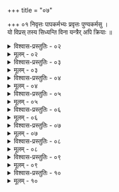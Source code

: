 +++
title = "०७"

+++
०१  निवृत्तः पापकर्मभ्यः प्रवृत्तः पुण्यकर्मसु ।  
यो विप्रस् तस्य सिध्यन्ति विना यन्त्रैर् अपि क्रियाः ॥

<details><summary>विश्वास-प्रस्तुतिः - ०२</summary>

०२  ब्राह्मणा ऋजवस् तस्माद् यद् यद् इच्छन्ति चेतसा ।  
तत् तद् आसादयन्त्य् आशु संशुद्धा ऋजुकर्मभिः ॥
</details>

<details><summary>मूलम् - ०२</summary>

०२  ब्राह्मणा ऋजवस् तस्माद् यद् यद् इच्छन्ति चेतसा ।  
तत् तद् आसादयन्त्य् आशु संशुद्धा ऋजुकर्मभिः ॥
</details>

<details><summary>विश्वास-प्रस्तुतिः - ०३</summary>

०३  एवम् एतानि यन्त्राणि तावत् कार्याणि धीमता ।  
कालेन यावतोपैति विग्रहः शुद्धिम् आत्मनः ॥ [k: विग्रहं]
</details>

<details><summary>मूलम् - ०३</summary>

०३  एवम् एतानि यन्त्राणि तावत् कार्याणि धीमता ।  
कालेन यावतोपैति विग्रहः शुद्धिम् आत्मनः ॥ [k: विग्रहं]
</details>

<details><summary>विश्वास-प्रस्तुतिः - ०४</summary>

०४  एभिर् यन्त्रैर् विशुद्धात्मा त्रिरात्रोपोषितस् ततः ।  
तद् आरभेत येन र्द्धिं कर्मणा प्राप्तुम् इच्छति ॥
</details>

<details><summary>मूलम् - ०४</summary>

०४  एभिर् यन्त्रैर् विशुद्धात्मा त्रिरात्रोपोषितस् ततः ।  
तद् आरभेत येन र्द्धिं कर्मणा प्राप्तुम् इच्छति ॥
</details>

<details><summary>विश्वास-प्रस्तुतिः - ०५</summary>

०५  क्ष्मापवित्रः सहस्राक्षो मृगारो ऽंहोमुचौ गणौ । [k: क्षापवित्रं]  
पावमान्यश् च कूश्माण्ड्यो वैश्वानर्य ऋचश् च याः ॥
</details>

<details><summary>मूलम् - ०५</summary>

०५  क्ष्मापवित्रः सहस्राक्षो मृगारो ऽंहोमुचौ गणौ । [k: क्षापवित्रं]  
पावमान्यश् च कूश्माण्ड्यो वैश्वानर्य ऋचश् च याः ॥
</details>

<details><summary>विश्वास-प्रस्तुतिः - ०६</summary>

०६  घृतौदनेन ता जुह्वत् सप्ताहं सवनत्रयम् ।  
मौनव्रती हविष्याशी निगृहीतेन्द्रियक्रियः ॥
</details>

<details><summary>मूलम् - ०६</summary>

०६  घृतौदनेन ता जुह्वत् सप्ताहं सवनत्रयम् ।  
मौनव्रती हविष्याशी निगृहीतेन्द्रियक्रियः ॥
</details>

<details><summary>विश्वास-प्रस्तुतिः - ०७</summary>

०७  सिंहे म इत्य् अपां पूर्णे पात्रे ऽवेक्ष्य चतुष्पथे ।  
मुच्यते सर्वपापेभ्यो महतः पातकाद् अपि ॥
</details>

<details><summary>मूलम् - ०७</summary>

०७  सिंहे म इत्य् अपां पूर्णे पात्रे ऽवेक्ष्य चतुष्पथे ।  
मुच्यते सर्वपापेभ्यो महतः पातकाद् अपि ॥
</details>

<details><summary>विश्वास-प्रस्तुतिः - ०८</summary>

०८  वृद्धत्वे यौवने बाल्ये यः कृतः पापसंचयः ।  
पूर्वजन्मसु चाज्ञानात् तस्माद् अपि विमुच्यते ॥ [k: वाज्ञानात्]
</details>

<details><summary>मूलम् - ०८</summary>

०८  वृद्धत्वे यौवने बाल्ये यः कृतः पापसंचयः ।  
पूर्वजन्मसु चाज्ञानात् तस्माद् अपि विमुच्यते ॥ [k: वाज्ञानात्]
</details>

<details><summary>विश्वास-प्रस्तुतिः - ०९</summary>

०९  भोजयित्वा द्विजान् अन्ते पायसेन ससर्पिषा [k: सुसर्पिषा] ।  
गोभूमितिलहेमानि भुक्तवद्भ्यः प्रदाय च ॥
</details>

<details><summary>मूलम् - ०९</summary>

०९  भोजयित्वा द्विजान् अन्ते पायसेन ससर्पिषा [k: सुसर्पिषा] ।  
गोभूमितिलहेमानि भुक्तवद्भ्यः प्रदाय च ॥
</details>

<details><summary>विश्वास-प्रस्तुतिः - १०</summary>

१०  विप्रो भवति पूतात्मा निर्दग्धवृजिनेन्धनः ।  
काम्यानां कर्मणां योग्यस् तथाधानादिकर्मणाम् ॥ [k: योज्यः]
</details>

<details><summary>मूलम् - १०</summary>

१०  विप्रो भवति पूतात्मा निर्दग्धवृजिनेन्धनः ।  
काम्यानां कर्मणां योग्यस् तथाधानादिकर्मणाम् ॥ [k: योज्यः]
</details>
